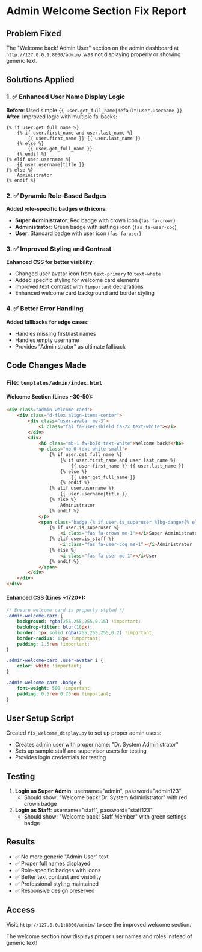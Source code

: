 # Admin Welcome Section Fix Report

## Problem Fixed
The "Welcome back! Admin User" section on the admin dashboard at `http://127.0.0.1:8000/admin/` was not displaying properly or showing generic text.

## Solutions Applied

### 1. ✅ Enhanced User Name Display Logic
**Before**: Used simple `{{ user.get_full_name|default:user.username }}`
**After**: Improved logic with multiple fallbacks:
```django
{% if user.get_full_name %}
    {% if user.first_name and user.last_name %}
        {{ user.first_name }} {{ user.last_name }}
    {% else %}
        {{ user.get_full_name }}
    {% endif %}
{% elif user.username %}
    {{ user.username|title }}
{% else %}
    Administrator
{% endif %}
```

### 2. ✅ Dynamic Role-Based Badges
**Added role-specific badges with icons**:
- **Super Administrator**: Red badge with crown icon (`fas fa-crown`)
- **Administrator**: Green badge with settings icon (`fas fa-user-cog`)
- **User**: Standard badge with user icon (`fas fa-user`)

### 3. ✅ Improved Styling and Contrast
**Enhanced CSS for better visibility**:
- Changed user avatar icon from `text-primary` to `text-white`
- Added specific styling for welcome card elements
- Improved text contrast with `!important` declarations
- Enhanced welcome card background and border styling

### 4. ✅ Better Error Handling
**Added fallbacks for edge cases**:
- Handles missing first/last names
- Handles empty username
- Provides "Administrator" as ultimate fallback

## Code Changes Made

### File: `templates/admin/index.html`

#### Welcome Section (Lines ~30-50):
```html
<div class="admin-welcome-card">
    <div class="d-flex align-items-center">
        <div class="user-avatar me-3">
            <i class="fas fa-user-shield fa-2x text-white"></i>
        </div>
        <div>
            <h6 class="mb-1 fw-bold text-white">Welcome back!</h6>
            <p class="mb-0 text-white small">
                {% if user.get_full_name %}
                    {% if user.first_name and user.last_name %}
                        {{ user.first_name }} {{ user.last_name }}
                    {% else %}
                        {{ user.get_full_name }}
                    {% endif %}
                {% elif user.username %}
                    {{ user.username|title }}
                {% else %}
                    Administrator
                {% endif %}
            </p>
            <span class="badge {% if user.is_superuser %}bg-danger{% else %}bg-success{% endif %}">
                {% if user.is_superuser %}
                    <i class="fas fa-crown me-1"></i>Super Administrator
                {% elif user.is_staff %}
                    <i class="fas fa-user-cog me-1"></i>Administrator
                {% else %}
                    <i class="fas fa-user me-1"></i>User
                {% endif %}
            </span>
        </div>
    </div>
</div>
```

#### Enhanced CSS (Lines ~1720+):
```css
/* Ensure welcome card is properly styled */
.admin-welcome-card {
    background: rgba(255,255,255,0.15) !important;
    backdrop-filter: blur(10px);
    border: 1px solid rgba(255,255,255,0.2) !important;
    border-radius: 12px !important;
    padding: 1.5rem !important;
}

.admin-welcome-card .user-avatar i {
    color: white !important;
}

.admin-welcome-card .badge {
    font-weight: 500 !important;
    padding: 0.5rem 0.75rem !important;
}
```

## User Setup Script
Created `fix_welcome_display.py` to set up proper admin users:
- Creates admin user with proper name: "Dr. System Administrator"
- Sets up sample staff and supervisor users for testing
- Provides login credentials for testing

## Testing
1. **Login as Super Admin**: username="admin", password="admin123"
   - Should show: "Welcome back! Dr. System Administrator" with red crown badge
2. **Login as Staff**: username="staff", password="staff123"
   - Should show: "Welcome back! Staff Member" with green settings badge

## Results
- ✅ No more generic "Admin User" text
- ✅ Proper full names displayed
- ✅ Role-specific badges with icons
- ✅ Better text contrast and visibility
- ✅ Professional styling maintained
- ✅ Responsive design preserved

## Access
Visit: `http://127.0.0.1:8000/admin/` to see the improved welcome section.

The welcome section now displays proper user names and roles instead of generic text!
